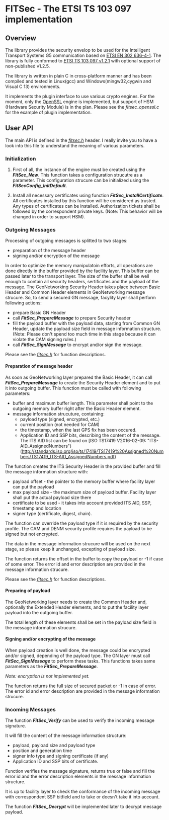 # FITSec - The ETSI TS 103 097 implementation

## Overview ##

The library provides the security envelop to be used for the Intelligent Transport Systems G5 communication based on
[ETSI EN 302 636-4-1](http://www.etsi.org/deliver/etsi_en/302600_302699/3026360401/01.02.01_60/en_3026360401v010201p.pdf).
The library is fully conformed to [ETSI TS 103 097 v1.2.1](http://www.etsi.org/deliver/etsi_ts/103000_103099/103097/01.02.01_60/ts_103097v010201p.pdf)
with optional support of non-published v1.2.5.

The library is written in plain C in cross-platform manner and has been compiled and tested in Linux(gcc) and Windows(mingw32,cygwin and Visual C 13) environments.

It implements the plugin interface to use various crypto engines. For the moment, only the [OpenSSL](https://www.openssl.org/) engine is implemented, but support of HSM (Hardware Security Module) is in the plan.
Please see the _fitsec_openssl.c_ for the example of plugin implementation.

## User API ##
The main API is defined in the [_fitsec.h_](https://github.com/DanyaFilatov/FITSec/blob/master/libfitsec/fitsec.h) header.
I really invite you to have a look into this file to understand the meaning of various parameters.

### Initialization ###
1. First of all, the instance of the engine must be created using the __*FitSec_New*__.
This function takes a configuration strucutre as a parameter.
This configuration strucure can be initialized using the __*FitSecConfig_InitDefault*__.

2. Install all necessary certificates using function __*FitSec_InstallCertificate*__.
All certificates installed by this function will be considered as trusted. Any types of certificates can be installed.
Authorization tickets shall be followed by the correspondent private keys.
(Note: This behavior will be changed in order to support HSM).

### Outgoing Messages ###
Processing of outgoing messages is splitted to two stages:
- preparation of the message header
- signing and/or encryption of the message

In order to optimize the memory manipulatoin efforts, all operations are done directly in the buffer provided by the facility layer.
This buffer can be passed later to the transport layer. The size of the buffer shall be well enough to contain all security headers,
sertificates and the payload of the message.
The GeoNetworking Security Header takes place between Basic Header and Common Header elements in GeoNetworking message strucure.
So, to send a secured GN message, facylity layer shall perform following actions:
- prepare Basic GN Header
- call __*FitSec_PrepareMessage*__ to prepare Security header
- fill the payload buffer with the payload data, starting from Common GN Header, update the payload size field in message information structure.
  (Note: Please don't spend too much time in this stage because it can violate the CAM signing rules.)
- call __*FitSec_SignMessage*__ to encrypt and/or sign the message.

Please see the [_fitsec.h_](libfitsec/fitsec.h) for function descriptions.

#### Preparation of message header ####
As soon as GeoNetworking layer prepared the Basic Header, it can call __*FitSec_PrepareMessage*__ to create the Security Header element and to put it into outgoing buffer.
This function must be called with following parameters:
- buffer and maximum buffer length. This parameter shall point to the outgoing memory buffer right after the Basic Header element.
- message information strucuture, containing:
  - payload type (signed, encrypted, etc.)
  - current position (not needed for CAM)
  - the timestamp, when the last GPS fix has been occured.
  - Application ID and SSP bits, describing the content of the message. The ITS AID list can be found on [ISO TS17419 V2016-02-09: "ITS-AID_AssignedNumbers")(http://standards.iso.org/iso/ts/17419/TS17419%20Assigned%20Numbers/TS17419_ITS-AID_AssignedNumbers.pdf)

The function creates the ITS Security Header in the provided buffer and fill the message information structure with:
- payload offset - the pointer to the memory buffer where facility layer can put the payload
- max payload size - the maximum size of payload buffer. Facility layer shall put the actual payload size there
- certificate to be used - it takes into account provided ITS AID, SSP, timestamp and location
- signer type (certificate, digest, chain).

The function can override the payload type if it is required by the security profile. The CAM and DENM security profile requires the payload to be signed but not encrypted.

The data in the message information strucure will be used on the next stage, so please keep it unchanged, excepting of payload size.
  
The function returns the offset in the buffer to copy the payload or -1 if case of some error. The error id and error description are provided in the message information strucure.

Please see the [_fitsec.h_](libfitsec/fitsec.h) for function descriptions.

#### Preparing of payload ####
The GeoNetworking layer needs to create the Common Header and, optionally the Extended Header elements, and to put the facility layer payload into the outgoing buffer.

The total length of these elements shall be set in the payload size field in the message information strucure.

#### Signing and/or encrypting of the message ####

When payload creation is well done, the message could be encrypted and/or signed, depending of the payload type.
The GN layer must call __*FitSec_SignMessage*__ to perform these tasks.
This functions takes same parameters as the __*FitSec_PrepareMessage*__.

_Note: encryption is not implemented yet._

The function returns the full size of secured packet or -1 in case of error. The error id and error description are provided in the message information strucure.

### Incoming Messages ###

The function __*FitSec_Verify*__ can be used to verify the incoming message signature.

It will fill the content of the message information structure:
- payload, payload size and payload type
- position and generation time
- signer info type and signing certificate (if any)
- Application ID and SSP bits of certificate.

Function verifies the message signature, returns true or false and fill the error id and the error description elements in the message information structure.

It is up to facility layer to check the conformance of the incoming message with correspondent SSP bitfield and to take or doesn't take it into account.

The function __*FitSec_Decrypt*__ will be implemented later to decrypt message payload.
